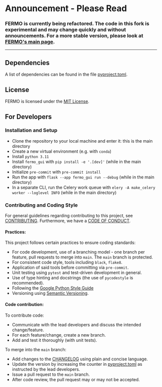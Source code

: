 Announcement - Please Read
============
### FERMO is currently being refactored. The code in this fork is experimental and may change quickly and without announcements. For a more stable version, please look at [FERMO's main page](https://github.com/mmzdouc/fermo).

---

## Dependencies

A list of dependencies can be found in the file [pyproject.toml](pyproject.toml).

## License

FERMO is licensed under the [MIT License](LICENSE.md).

## For Developers

### Installation and Setup

- Clone the repository to your local machine and enter it: this is the main directory
- Create a new virtual environment (e.g. with `conda`)
- Install `python 3.11`
- Install `fermo_gui` with `pip install -e '.[dev]'` (while in the main directory)
- Initialize `pre-commit` with `pre-commit install`
- Run the app with `flask --app fermo_gui run --debug` (while in the main directory)
- In a separate CLI, run the Celery work queue with `elery -A make_celery worker --loglevel INFO` (while in the main directory)

### Contributing and Coding Style

For general guidelines regarding contributing to this project, see [CONTRIBUTING](CONTRIBUTING.md).
Furthermore, we have a [CODE OF CONDUCT](CODE_OF_CONDUCT.md).

#### Practices:

This project follows certain practices to ensure coding standards:
- For code development, use of a branching model - one branch per feature, pull
  requests to merge into `main`. The `main` branch is protected.
- For consistent code style, tools including `black`, `flake8`.
- Application of said tools before committing via `pre-commit`.
- Unit testing using `pytest` and test-driven development in general.
- Use of type hinting and docstrings (the use of `pycodestyle` is recommended).
- Following the [Google Python Style Guide](https://google.github.io/styleguide/pyguide.html)
- Versioning using [Semantic Versioning](http://semver.org/).

#### Code contribution:

To contribute code:
- Communicate with the lead developers and discuss the intended change/feature.
- For each feature/change, create a new branch.
- Add and test it thoroughly (with unit tests).

To merge into the `main` branch:
- Add changes to the [CHANGELOG](CHANGELOG.md) using plain and concise language.
- Update the version by increasing the counter in [pyproject.toml](pyproject.toml)
  as instructed by the lead developers.
- Issue a pull request to the `main` branch.
- After code review, the pull request may or may not be accepted.
